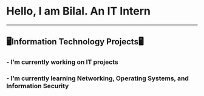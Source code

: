 ## <h1>Hello, I am Bilal. An IT Intern</h1>
---------------------------------------------------------------------------------------
<h2>🖥Information Technology Projects🖥</h2>
<h3> - I’m currently working on IT projects</h3>
<h3> - I’m currently learning Networking, Operating Systems, and Information Security</h3>

<!-- 🖥📗📘📕📖
**lilox9/lilox9** is a ✨ _special_ ✨ repository because its `README.md` (this file) appears on your GitHub profile.

Here are some ideas to get you started:



- 👯 I’m looking to collaborate on ...
- 🤔 I’m looking for help with ...
- 💬 Ask me about ...
- 📫 How to reach me: ...
- 😄 Pronouns: ...
- ⚡ Fun fact: ...
-->
